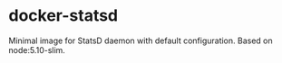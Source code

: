 # docker-statsd
Minimal image for StatsD daemon with default configuration. Based on node:5.10-slim.
